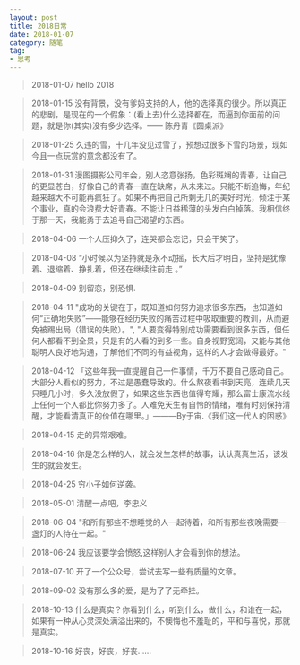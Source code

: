```yaml
---
layout: post
title: 2018日常
date: 2018-01-07
category: 随笔
tag: 
- 思考
---
```


> 2018-01-07 hello 2018

<!-- more -->

> 2018-01-15 没有背景，没有爹妈支持的人，他的选择真的很少。所以真正的悲剧，是现在的一个假象：(看上去)什么选择都在，而逼到你面前的问题，就是你(其实)没有多少选择。—— 陈丹青《圆桌派》

> 2018-01-25 久违的雪，十几年没见过雪了，预想过很多下雪的场景，现如今且一点玩赏的意念都没有了。

> 2018-01-31 漫图摄影公司年会，别人恣意张扬，色彩斑斓的青春，让自己的更显苍白，好像自己的青春一直在缺席，从未来过。只能不断追悔，年纪越来越大不可能再疯狂了。如果不再把自己所剩无几的美好时光，倾注于某个事业，真的会浪费大好青春。不能让日益稀薄的头发白白掉落。我相信终于那一天，我能勇于去追寻自己渴望的东西。

> 2018-04-06 一个人压抑久了，连哭都会忘记，只会干笑了。

> 2018-04-08 “小时候以为坚持就是永不动摇，长大后才明白，坚持是犹豫着、退缩着、挣扎着，但还在继续往前走 。”

> 2018-04-09 别留恋，别恐惧.

> 2018-04-11  "成功的关键在于，既知道如何努力追求很多东西，也知道如何“正确地失败”——能够在经历失败的痛苦过程中吸取重要的教训，从而避免被踢出局（错误的失败）。", "人要变得特别成功需要看到很多东西，但任何人都看不到全景，只是有的人看的到多一些。自身视野宽阔，又能与其他聪明人良好地沟通，了解他们不同的有益视角，这样的人才会做得最好。"

> 2018-04-12 「这些年我一直提醒自己一件事情，千万不要自己感动自己。大部分人看似的努力，不过是愚蠢导致的。什么熬夜看书到天亮，连续几天只睡几小时，多久没放假了，如果这些东西也值得夸耀，那么富士康流水线上任何一个人都比你努力多了。人难免天生有自怜的情绪，唯有时刻保持清醒，才能看清真正的价值在哪里。」———By于宙.《我们这一代人的困惑》

> 2018-04-15 走的异常艰难。

> 2018-04-16 你是怎么样的人，就会发生怎样的故事，认认真真生活，该发生的就会发生。

> 2018-04-25 穷小子如何逆袭。

> 2018-05-01 清醒一点吧，李忠义

> 2018-06-04 "和所有那些不想睡觉的人一起待着，和所有那些夜晚需要一盏灯的人待在一起。"

> 2018-06-24 我应该要学会愤怒,这样别人才会看到你的想法。

> 2018-07-10 开了一个公众号，尝试去写一些有质量的文章。

> 2018-09-02 没有那么多的爱，是为了了无牵挂。

> 2018-10-13 什么是真实？你看到什么，听到什么，做什么，和谁在一起，如果有一种从心灵深处满溢出来的，不懊悔也不羞耻的，平和与喜悦，那就是真实。

> 2018-10-16 好丧，好丧，好丧......
